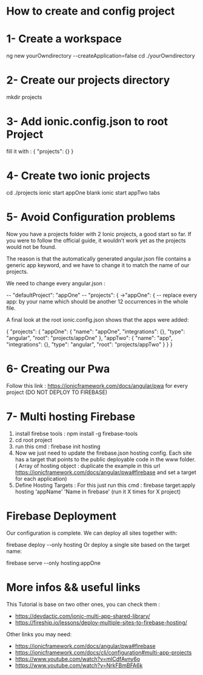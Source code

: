 # How to create and config project

# 1- Create a workspace

ng new yourOwndirectory --createApplication=false
cd ./yourOwndirectory
 
# 2- Create our projects directory

mkdir projects

# 3- Add ionic.config.json to root Project

 fill it with : 
  {
  "projects": {}
  } 

# 4- Create two ionic projects

cd ./projects
ionic start appOne blank
ionic start appTwo tabs

# 5- Avoid Configuration problems 

Now you have a projects folder with 2 Ionic projects, a good start so far. If you were to follow the official guide, it wouldn’t work yet as the projects would not be found.

The reason is that the automatically generated angular.json file contains a generic app keyword, and we have to change it to match the name of our projects.

We need to change every angular.json :

  -- "defaultProject": "appOne"
  -- "projects": {  ->"appOne": {
  -- replace every app: by your name  which should be another 12 occurrences in the whole file.

  A final look at the root ionic.config.json shows that the apps were added:

{
  "projects": {
    "appOne": {
      "name": "appOne",
      "integrations": {},
      "type": "angular",
      "root": "projects/appOne"
    },
    "appTwo": {
      "name": "app",
      "integrations": {},
      "type": "angular",
      "root": "projects/appTwo"
    }
  }
}

# 6- Creating our Pwa 
Follow this link : https://ionicframework.com/docs/angular/pwa for every project (DO NOT DEPLOY TO FIREBASE)

# 7- Multi hosting Firebase

 1. install firebse tools : npm install -g firebase-tools
 2. cd root project
 3. run this cmd : firebase init hosting
 4. Now we just need to update the firebase.json hosting config. Each site has a target that points to the public deployable code in the www folder. ( Array of hosting object : duplicate the example in this url https://ionicframework.com/docs/angular/pwa#firebase and set a target for each application)
 5. Define Hosting Targets : 
 For this just run this cmd : firebase target:apply hosting 'appName' 'Name in firebase' (run it X times for X project)

# Firebase Deployment

Our configuration is complete. We can deploy all sites together with:

firebase deploy --only hosting
Or deploy a single site based on the target name:

firebase serve --only hosting:appOne

# More infos && useful links

This Tutorial is base on two other ones, you can check them :

- https://devdactic.com/ionic-multi-app-shared-library/
- https://fireship.io/lessons/deploy-multiple-sites-to-firebase-hosting/

Other links you may need:
- https://ionicframework.com/docs/angular/pwa#firebase
- https://ionicframework.com/docs/cli/configuration#multi-app-projects
- https://www.youtube.com/watch?v=mlCdfAvny6o
- https://www.youtube.com/watch?v=NrkFBmBFA6k





